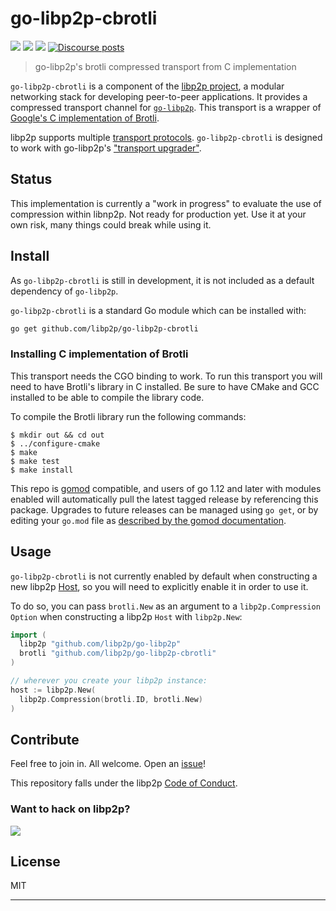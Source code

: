 # go-libp2p-cbrotli

[![](https://img.shields.io/badge/made%20by-ETHBerlinZwei-blue.svg?style=flat-square)](https://ethberlinzwei.com)
[![](https://img.shields.io/badge/project-libp2p-yellow.svg?style=flat-square)](https://libp2p.io/)
[![](https://img.shields.io/badge/freenode-%23libp2p-yellow.svg?style=flat-square)](http://webchat.freenode.net/?channels=%23libp2p)
[![Discourse posts](https://img.shields.io/discourse/https/discuss.libp2p.io/posts.svg)](https://discuss.libp2p.io)

> go-libp2p's brotli compressed transport from C implementation

`go-libp2p-cbrotli` is a component of the [libp2p project](https://libp2p.io), a
modular networking stack for developing peer-to-peer applications. It provides a
compressed transport channel for [`go-libp2p`][go-libp2p]. This transport is a wrapper
of [Google's C implementation of Brotli](https://github.com/google/brotli).

libp2p supports multiple [transport protocols][docs-transport]. `go-libp2p-cbrotli` is designed to work with
go-libp2p's ["transport upgrader"][transport-upgrader].

## Status

This implementation is currently a "work in progress" to evaluate the use of compression within libnp2p. Not ready for production yet. Use it at your own risk, many things could break while using it.

## Install

As `go-libp2p-cbrotli` is still in development, it is not included as a default dependency of `go-libp2p`.

`go-libp2p-cbrotli` is a standard Go module which can be installed with:

```sh
go get github.com/libp2p/go-libp2p-cbrotli
```

### Installing C implementation of Brotli
This transport needs the CGO binding to work. To run this transport you will need to have Brotli's library in C installed. Be sure to have CMake and GCC installed to be able to compile the library code.

To compile the Brotli library run the following commands:
```
$ mkdir out && cd out
$ ../configure-cmake
$ make
$ make test
$ make install
```


This repo is [gomod](https://github.com/golang/go/wiki/Modules) compatible, and users of
go 1.12 and later with modules enabled will automatically pull the latest tagged release
by referencing this package. Upgrades to future releases can be managed using `go get`,
or by editing your `go.mod` file as [described by the gomod documentation](https://github.com/golang/go/wiki/Modules#how-to-upgrade-and-downgrade-dependencies).

## Usage

`go-libp2p-cbrotli` is not currently enabled by default when constructing a new libp2p
[Host][godoc-host], so you will need to explicitly enable it in order to use it.

To do so, you can pass `brotli.New` as an argument to a `libp2p.Compression` `Option` when
constructing a libp2p `Host` with `libp2p.New`:

```go
import (
  libp2p "github.com/libp2p/go-libp2p"
  brotli "github.com/libp2p/go-libp2p-cbrotli"
)

// wherever you create your libp2p instance:
host := libp2p.New(
  libp2p.Compression(brotli.ID, brotli.New)
)
```

## Contribute

Feel free to join in. All welcome. Open an [issue](https://github.com/libp2p/go-libp2p-cbrotli/issues)!

This repository falls under the libp2p [Code of Conduct](https://github.com/libp2p/community/blob/master/code-of-conduct.md).

### Want to hack on libp2p?

[![](https://cdn.rawgit.com/libp2p/community/master/img/contribute.gif)](https://github.com/libp2p/community/blob/master/CONTRIBUTE.md)

## License

MIT

---

[go-libp2p]: https://github.com/libp2p/go-libp2p
[conn-spec]: https://github.com/libp2p/specs/blob/master/connections/README.md
[docs-transport]: https://docs.libp2p.io/concepts/transport
[transport-upgrader]: https://github.com/libp2p/go-libp2p-transport-upgrader
[godoc-host]: https://godoc.org/github.com/libp2p/go-libp2p-core/host#Host
[godoc-option]: https://godoc.org/github.com/libp2p/go-libp2p#Option
[godoc-go-libp2p-pkg-vars]: https://godoc.org/github.com/libp2p/go-libp2p#pkg-variables 
[godoc-security-option]: https://godoc.org/github.com/libp2p/go-libp2p#Security
[godoc-securetransport]: https://godoc.org/github.com/libp2p/go-libp2p-core/sec#SecureTransport

